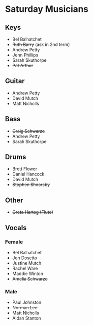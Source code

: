 # Saturday Musicians

## Keys

- Bel Balhatchet
- ~~Ruth Barry~~ (ask in 2nd term)
- Andrew Petty
- Jenn Phillips
- Sarah Skuthorpe
- ~~Pat Arthur~~

## Guitar

- Andrew Petty
- David Mutch
- Matt Nicholls

## Bass

- ~~Craig Schwarze~~
- Andrew Petty
- Sarah Skuthorpe

## Drums

- Brett Flower
- Daniel Hancock
- David Mutch
- ~~Stephen Shearsby~~

## Other

- ~~Greta Hartog (Flute)~~

## Vocals

### Female

- Bel Balhatchet
- Jen Dosetto
- Justine Mutch
- Rachel Ware
- Maddie Winton
- ~~Amelia Schwarze~~

### Male

- Paul Johnston
- ~~Norman Lee~~
- Matt Nicholls
- Aidan Stanton
